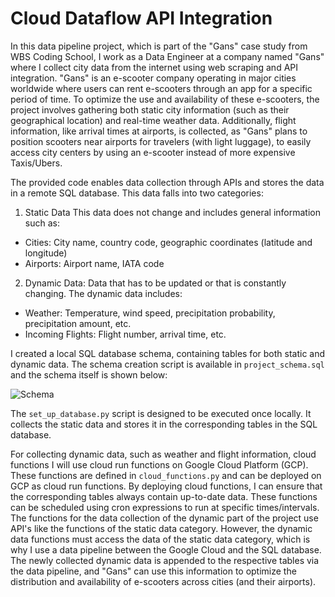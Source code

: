 # Cloud Dataflow API Integration

In this data pipeline project, which is part of the "Gans" case study from WBS Coding School, I work as a Data Engineer at a company named "Gans" where I collect city data from the internet using web scraping and API integration. "Gans" is an e-scooter company operating in major cities worldwide where users can rent e-scooters through an app for a specific period of time. To optimize the use and availability of these e-scooters, the project involves gathering both static city information (such as their geographical location) and real-time weather data. Additionally, flight information, like arrival times at airports, is collected, as "Gans" plans to position scooters near airports for travelers (with light luggage), to easily access city centers by using an e-scooter instead of more expensive Taxis/Ubers.

The provided code enables data collection through APIs and stores the data in a remote SQL database. This data falls into two categories:

1. Static Data
  This data does not change and includes general information such as:
  - Cities: City name, country code, geographic coordinates (latitude and longitude)
  - Airports: Airport name, IATA code


2. Dynamic Data:
  Data that has to be updated or that is constantly changing. The dynamic data includes:
  - Weather: Temperature, wind speed, precipitation probability, precipitation amount, etc.
  - Incoming Flights: Flight number, arrival time, etc.

I created a local SQL database schema, containing tables for both static and dynamic data. The schema creation script is available in `project_schema.sql` and the schema itself is shown below:

![Schema](https://github.com/acejolanda/Cloud-Dataflow-API-Integration/blob/main/images/schema.png)



The `set_up_database.py` script is designed to be executed once locally. It collects the static data and stores it in the corresponding tables in the SQL database.

For collecting dynamic data, such as weather and flight information, cloud functions I will use cloud run functions on Google Cloud Platform (GCP). These functions are defined in `cloud_functions.py` and can be deployed on GCP as cloud run functions. By deploying cloud functions, I can ensure that the corresponding tables always contain up-to-date data.
These functions can be scheduled using cron expressions to run at specific times/intervals. The functions for the data collection of the dynamic part of the project use API's like the functions of the static data category. However, the dynamic data functions must access the data of the static data category, which is why I use a data pipeline between the Google Cloud and the SQL database.
The newly collected dynamic data is appended to the respective tables via the data pipeline, and "Gans" can use this information to optimize the distribution and availability of e-scooters across cities (and their airports).

